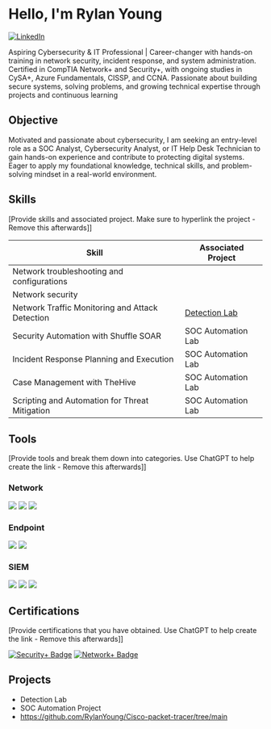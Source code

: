 # Hello, I'm Rylan Young

[![LinkedIn](https://img.shields.io/badge/-LinkedIn-0A66C2?&style=for-the-badge&logo=LinkedIn&logoColor=white)](https://www.linkedin.com/in/rylanyoung)

Aspiring Cybersecurity & IT Professional | Career-changer with hands-on training in network security, incident response, and system administration. Certified in CompTIA Network+ and Security+, with ongoing studies in CySA+, Azure Fundamentals, CISSP, and CCNA. Passionate about building secure systems, solving problems, and growing technical expertise through projects and continuous learning
## Objective

Motivated and passionate about cybersecurity, I am seeking an entry-level role as a SOC Analyst, Cybersecurity Analyst, or IT Help Desk Technician to gain hands-on experience and contribute to protecting digital systems. Eager to apply my foundational knowledge, technical skills, and problem-solving mindset in a real-world environment.

## Skills
[Provide skills and associated project. Make sure to hyperlink the project - Remove this afterwards]]

| Skill                                         | Associated Project         |
|-----------------------------------------------|----------------------------|
| Network troubleshooting and configurations    | 
| Network security                              | 
| Network Traffic Monitoring and Attack Detection | <a href="https://google.com">Detection Lab</a>|
| Security Automation with Shuffle SOAR         | SOC Automation Lab|
| Incident Response Planning and Execution      | SOC Automation Lab|
| Case Management with TheHive                  | SOC Automation Lab|
| Scripting and Automation for Threat Mitigation | SOC Automation Lab|

## Tools
[Provide tools and break them down into categories. Use ChatGPT to help create the link - Remove this afterwards]]

### Network
<div>
    <img src="https://img.shields.io/badge/-Wireshark-1679A7?&style=for-the-badge&logo=Wireshark&logoColor=white" />
    <img src="https://img.shields.io/badge/-Suricata-EF3B2D?&style=for-the-badge&logo=Suricata&logoColor=white" />
    <img src="https://img.shields.io/badge/-Zeek-777BB4?&style=for-the-badge&logo=Zeek&logoColor=white" />
</div>

### Endpoint
<div>
    <img src="https://img.shields.io/badge/-Microsoft_Defender_for_Endpoint-00A4EF?&style=for-the-badge&logo=Microsoft&logoColor=white" />
    <img src="https://img.shields.io/badge/-Velociraptor-4B275F?&style=for-the-badge&logo=Velociraptor&logoColor=white" />
</div>

### SIEM
<div>
    <img src="https://img.shields.io/badge/-Microsoft_Sentinel-0078D4?&style=for-the-badge&logo=Microsoft&logoColor=white" />
    <img src="https://img.shields.io/badge/-Splunk-000000?&style=for-the-badge&logo=Splunk&logoColor=white" />
    <img src="https://img.shields.io/badge/-Elastic-005571?&style=for-the-badge&logo=Elastic&logoColor=white" />
</div>

## Certifications
[Provide certifications that you have obtained. Use ChatGPT to help create the link - Remove this afterwards]]

<div>
    
[![Security+ Badge](https://img.shields.io/badge/-Security%2B-FF0000?&style=for-the-badge&logo=CompTIA&logoColor=white)](https://www.credly.com/badges/6e52a0a1-4edb-4aca-b31a-5efd65956d5e)
[![Network+ Badge](https://img.shields.io/badge/-Network%2B-007ACC?&style=for-the-badge&logo=CompTIA&logoColor=white)](https://www.credly.com/badges/e64d280c-61ec-4231-b681-782bca5884b6)
</div>

## Projects
- Detection Lab
- SOC Automation Project
- https://github.com/RylanYoung/Cisco-packet-tracer/tree/main
